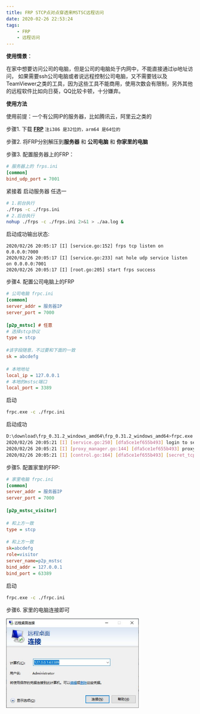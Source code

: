 ```yaml
---
title: FRP STCP点对点穿透来MSTSC远程访问
date: 2020-02-26 22:53:24
tags:
	- FRP
	- 远程访问
---
```




**使用情景**：

在家中想要访问公司的电脑，但是公司的电脑处于内网中，不能直接通过ip地址访问， 如果需要ssh公司电脑或者说远程控制公司电脑，又不需要钱以及TeamViewer之类的工具，因为这些工具不能商用，使用次数会有限制，另外其他的远程软件比如向日葵，QQ比较卡顿，十分嫌弃。



**使用方法**

<!-- more -->

使用前提：一个有公网IP的服务器，比如腾讯云，阿里云之类的



步骤1. 下载 <a href='https://github.com/fatedier/frp/releases' >**FRP**</a> `注i386 是32位的，arm64 是64位的`

步骤2. 将FRP分别解压到**服务器** 和 **公司电脑** 和 **你家里的电脑**  



步骤3. 配置服务器上的FRP：

```ini
# 服务器上的 frps.ini
[common]
bind_udp_port = 7001
```

紧接着 启动服务器 任选一

```bash
# 1.前台执行
./frps -c ./frps.ini
# 2.后台执行 
nohup ./frps -c ./frps.ini 2>&1 > ./aa.log &
```

启动成功输出状态:

```shell
2020/02/26 20:05:17 [I] [service.go:152] frps tcp listen on 0.0.0.0:7000
2020/02/26 20:05:17 [I] [service.go:233] nat hole udp service listen on 0.0.0.0:7001
2020/02/26 20:05:17 [I] [root.go:205] start frps success
```



步骤4. 配置公司电脑上的FRP



```ini
# 公司电脑 frpc.ini
[common]
server_addr = 服务器IP
server_port = 7000

[p2p_mstsc] # 任意
# 选择stcp协议 
type = stcp   

#该字段随意，不过要和下面的一致
sk = abcdefg  

# 本地地址
local_ip = 127.0.0.1 
# 本地的mstsc端口
local_port = 3389 

```

启动 

```bash
frpc.exe -c ./frpc.ini
```

启动成功

```bash
D:\download\frp_0.31.2_windows_amd64\frp_0.31.2_windows_amd64>frpc.exe -c ./frpc.ini
2020/02/26 20:05:21 [I] [service.go:250] [dfa5ce1ef655b493] login to server success, get run id [dfa5ce1ef655b493], server udp port [7001]
2020/02/26 20:05:21 [I] [proxy_manager.go:144] [dfa5ce1ef655b493] proxy added: [secret_tcp]
2020/02/26 20:05:21 [I] [control.go:164] [dfa5ce1ef655b493] [secret_tcp] start proxy success
```





步骤5. 配置家里的FRP:



```ini
# 家里电脑 frpc.ini
[common]
server_addr = 服务器IP
server_port = 7000

[p2p_mstsc_visitor]

# 和上方一致
type = stcp

# 和上方一致
sk=abcdefg
role=visitor
server_name=p2p_mstsc
bind_addr = 127.0.0.1
bind_port = 63389

```

启动

```bash
frpc.exe -c ./frpc.ini
```



步骤6. 家里的电脑连接即可

<img src="FRP-STCP点对点穿透来MSTSC远程访问/Snipaste_2020-02-26_23-18-44.jpg" style="zoom:75%;" />

